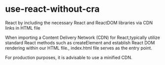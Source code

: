 # use-react-without-cra
 React by including the necessary React and ReactDOM libraries via CDN links in HTML file

When importing a Content Delivery Network (CDN) for React,typically utilize standard React methods such as createElement and establish React DOM rendering within our HTML file., index.html file serves as the entry point.

For production purposes, it is advisable to use a minified CDN.
